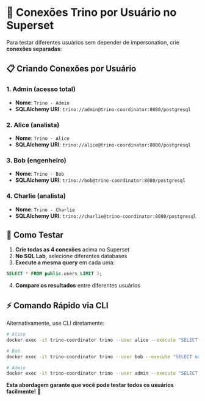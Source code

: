 # 🔗 Conexões Trino por Usuário no Superset

Para testar diferentes usuários sem depender de impersonation, crie **conexões separadas**:

## 📋 **Criando Conexões por Usuário**

### **1. Admin (acesso total)**
- **Nome**: `Trino - Admin`
- **SQLAlchemy URI**: `trino://admin@trino-coordinator:8080/postgresql`

### **2. Alice (analista)**
- **Nome**: `Trino - Alice`
- **SQLAlchemy URI**: `trino://alice@trino-coordinator:8080/postgresql`

### **3. Bob (engenheiro)**
- **Nome**: `Trino - Bob`
- **SQLAlchemy URI**: `trino://bob@trino-coordinator:8080/postgresql`

### **4. Charlie (analista)**
- **Nome**: `Trino - Charlie`
- **SQLAlchemy URI**: `trino://charlie@trino-coordinator:8080/postgresql`

## 🧪 **Como Testar**

1. **Crie todas as 4 conexões** acima no Superset
2. **No SQL Lab**, selecione diferentes databases
3. **Execute a mesma query** em cada uma:

```sql
SELECT * FROM public.users LIMIT 3;
```

4. **Compare os resultados** entre diferentes usuários

## ⚡ **Comando Rápido via CLI**

Alternativamente, use CLI diretamente:

```bash
# Alice
docker exec -it trino-coordinator trino --user alice --execute "SELECT name, department FROM postgresql.public.users LIMIT 2;"

# Bob
docker exec -it trino-coordinator trino --user bob --execute "SELECT name, department FROM postgresql.public.users LIMIT 2;"

# Admin
docker exec -it trino-coordinator trino --user admin --execute "SELECT name, department FROM postgresql.public.users LIMIT 2;"
```

**Esta abordagem garante que você pode testar todos os usuários facilmente!** 🎯
